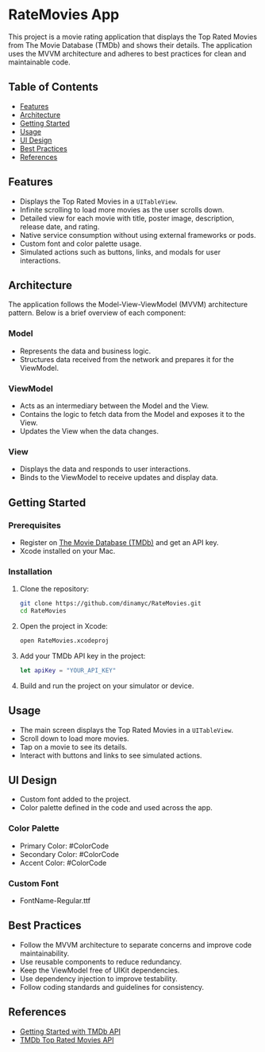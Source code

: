 
# RateMovies App

This project is a movie rating application that displays the Top Rated Movies from The Movie Database (TMDb) and shows their details. The application uses the MVVM architecture and adheres to best practices for clean and maintainable code.

## Table of Contents
- [Features](#features)
- [Architecture](#architecture)
- [Getting Started](#getting-started)
- [Usage](#usage)
- [UI Design](#ui-design)
- [Best Practices](#best-practices)
- [References](#references)

## Features
- Displays the Top Rated Movies in a `UITableView`.
- Infinite scrolling to load more movies as the user scrolls down.
- Detailed view for each movie with title, poster image, description, release date, and rating.
- Native service consumption without using external frameworks or pods.
- Custom font and color palette usage.
- Simulated actions such as buttons, links, and modals for user interactions.

## Architecture
The application follows the Model-View-ViewModel (MVVM) architecture pattern. Below is a brief overview of each component:

### Model
- Represents the data and business logic.
- Structures data received from the network and prepares it for the ViewModel.

### ViewModel
- Acts as an intermediary between the Model and the View.
- Contains the logic to fetch data from the Model and exposes it to the View.
- Updates the View when the data changes.

### View
- Displays the data and responds to user interactions.
- Binds to the ViewModel to receive updates and display data.

## Getting Started
### Prerequisites
- Register on [The Movie Database (TMDb)](https://www.themoviedb.org/) and get an API key.
- Xcode installed on your Mac.

### Installation
1. Clone the repository:
   ```bash
   git clone https://github.com/dinamyc/RateMovies.git
   cd RateMovies
   ```

2. Open the project in Xcode:
   ```bash
   open RateMovies.xcodeproj
   ```

3. Add your TMDb API key in the project:
   ```swift
   let apiKey = "YOUR_API_KEY"
   ```

4. Build and run the project on your simulator or device.

## Usage
- The main screen displays the Top Rated Movies in a `UITableView`.
- Scroll down to load more movies.
- Tap on a movie to see its details.
- Interact with buttons and links to see simulated actions.

## UI Design
- Custom font added to the project.
- Color palette defined in the code and used across the app.

### Color Palette
- Primary Color: #ColorCode
- Secondary Color: #ColorCode
- Accent Color: #ColorCode

### Custom Font
- FontName-Regular.ttf

## Best Practices
- Follow the MVVM architecture to separate concerns and improve code maintainability.
- Use reusable components to reduce redundancy.
- Keep the ViewModel free of UIKit dependencies.
- Use dependency injection to improve testability.
- Follow coding standards and guidelines for consistency.

## References
- [Getting Started with TMDb API](https://developer.themoviedb.org/reference/intro/getting-started)
- [TMDb Top Rated Movies API](https://developer.themoviedb.org/reference/movie-top-rated-list)
